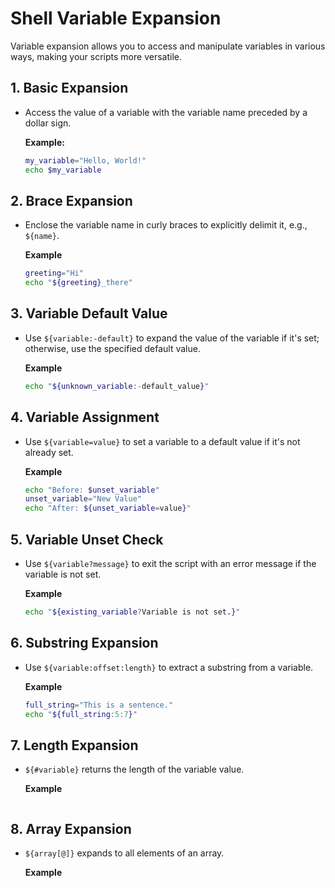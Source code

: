 # Shell Variable Expansion

Variable expansion allows you to access and manipulate variables in various ways, making your scripts more versatile.

## 1. Basic Expansion

- Access the value of a variable with the variable name preceded by a dollar sign.

   **Example:**
   ```bash
   my_variable="Hello, World!"
   echo $my_variable
   ```
## 2. Brace Expansion

- Enclose the variable name in curly braces to explicitly delimit it, e.g., `${name}`.

    **Example**
    ```bash
    greeting="Hi"
    echo "${greeting}_there"

    ```

## 3. Variable Default Value

- Use `${variable:-default}` to expand the value of the variable if it's set; otherwise, use the specified default value.

    **Example**
    ```bash
    echo "${unknown_variable:-default_value}"
    ```

## 4. Variable Assignment

- Use `${variable=value}` to set a variable to a default value if it's not already set.

    **Example**
    ```bash
    echo "Before: $unset_variable"
    unset_variable="New Value" 
    echo "After: ${unset_variable=value}"
    ```

## 5. Variable Unset Check

- Use `${variable?message}` to exit the script with an error message if the variable is not set.

    **Example**
    ```bash
    echo "${existing_variable?Variable is not set.}"
    ```

## 6. Substring Expansion

- Use `${variable:offset:length}` to extract a substring from a variable.

    **Example**
    ```bash
    full_string="This is a sentence."
    echo "${full_string:5:7}"

    ```

## 7. Length Expansion

- `${#variable}` returns the length of the variable value.

    **Example**
    ```bash
    ```

## 8. Array Expansion

- `${array[@]}` expands to all elements of an array.

    **Example**
    ```bash
    ```


